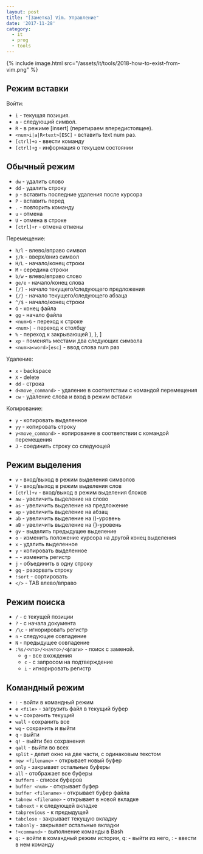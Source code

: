```yaml
---
layout: post
title: "[Заметка] Vim. Управление"
date: '2017-11-28'
category:
  - it
  - prog
  - tools
---
```


{% include image.html src="/assets/it/tools/2018-how-to-exist-from-vim.png" %}

<!--more-->
## Режим вставки
Войти:
- `i` - текущая позиция.
- `a` - следующий символ.
- `R` - в режиме [insert] (перетираем впередистоящее).
- `<num>i|a|R<text>[ESC]` - вставить text num раз.
- `[ctrl]+o` - ввести команду
- `[ctrl]+g` - информация о текущем состоянии

## Обычный режим
- `dw` - удалить слово
- `dd` - удалить строку
- `p` - вставить последние удаления после курсора
- `P` - вставить перед
- `.` - повторить команду
- `u` - отмена
- `U` - отмена в строке
- `[ctrl]+r` - отмена отмены

Перемещение:
- `h/l` - влево/вправо символ
- `j/k` - вверх/вниз символ
- `H/L` - начало/конец строки
- `M` - середина строки
- `b/w` - влево/вправо слово
- `ge/e` - начало/конец слова
- `[/]` - начало текущего/следующего предложения
- `{/}` - начало текущего/следующего абзаца
- `^/$` - начало/конец строки
- `G` - конец файла
- `gg` - начало файла
- `<num>G` - переход к строке
- `<num>|` - переход к столбцу
- `%` - переход к закрывающей ), }, ]
- `xp` - поменять местами два следующих символа
- `<num>a<word>[esc]` - ввод слова num раз

Удаление:
- `x` - backspace
- `X` - delete
- `dd` - строка
- `d<move_command>` - удаление в соответствии с командой перемещения
- `cw` - удаление слова и вход в режим вставки

Копирование:
- `y` - копировать выделенное
- `yy` - копировать строку
- `y<move_command>` - копирование в соответствии с командой перемещения
- `J` - соединить строку со следующей

## Режим выделения
- `v` - вход/выход в режим выделения символов
- `V` - вход/выход в режим выделения слов
- `[ctrl]+v` - вход/выход в режим выделения блоков
- `aw` - увеличить выделение на слово
- `as` - увеличить выделение на предложение
- `ap` - увеличить выделение на абзац
- `ab` - увеличить выделение на ()-уровень
- `aB` - увеличить выделение на {}-уровень
- `gv` - выделить предыдущее выделение
- `o` - изменить положение курсора на другой конец выделения
- `x` - удалить выделенное
- `y` - копировать выделенное
- `~` - изменить регистр
- `j` - объединить в одну строку
- `gq` - разорвать строку
- `!sort` - сортировать
- `</>` - TAB влево/вправо

## Режим поиска
- `/` - с текущей позиции
- `?` - с начала документа
- `/\c` - игнорировать регистр
- `n` - следующее совпадение
- `N` - предыдущее совпадение
- `:%s/<что>/<начто>/<флаги>` - поиск с заменой.
    - `g` - все вхождения
    - `c` - с запросом на подтверждение
    - `i` - игнорировать регистр

## Командный режим
- `:` - войти в командный режим
- `e <file>` - загрузить файл в текущий буфер
- `w` - сохранить текущий
- `wall` - сохранить все
- `wq` - сохранить и выйти
- `q` - выйти
- `q!` - выйти без сохранения
- `qall` - выйти во всех
- `split` - делит окно на две части, с одинаковым текстом
- `new <filename>` - открывает новый буфер
- `only` - закрывает остальные буферы
- `all` - отображает все буферы
- `buffers` - список буферов
- `buffer <num>` - открывает буфер
- `buffer <filename>` - открывает буфер файла
- `tabnew <filename>` - открывает в новой вкладке
- `tabnext` - к следующей вкладке
- `tabprevious` - к предыдущей
- `tabclose` - закрывает текущую вкладку
- `tabonly` - закрывает остальные вкладки
- `!<command>` - выполнение команды в Bash
- `q:` - войти в командный режим истории, q: - выйти из него, : - ввести в нем команду
